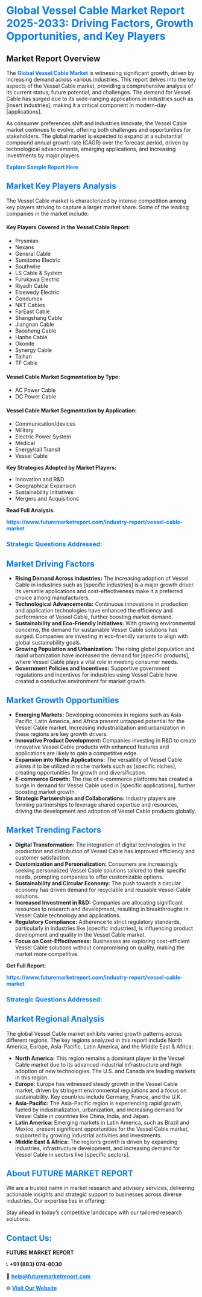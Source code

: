 <h1 style="color: #007BFF;">Global Vessel Cable Market Report 2025-2033: Driving Factors, Growth Opportunities, and Key Players</h1>

<section id="overview">
<h2>Market Report Overview</h2>
<p>The <a href="https://www.futuremarketreport.com/industry-report/vessel-cable-market" style="color: #007BFF; text-decoration: none;"><strong>Global Vessel Cable Market</strong></a> is witnessing significant growth, driven by increasing demand across various industries. This report delves into the key aspects of the Vessel Cable market, providing a comprehensive analysis of its current status, future potential, and challenges. The demand for Vessel Cable has surged due to its wide-ranging applications in industries such as [insert industries], making it a critical component in modern-day [applications].</p>
<p>As consumer preferences shift and industries innovate, the Vessel Cable market continues to evolve, offering both challenges and opportunities for stakeholders. The global market is expected to expand at a substantial compound annual growth rate (CAGR) over the forecast period, driven by technological advancements, emerging applications, and increasing investments by major players.</p>
</section>

<section id="overview">
<p><a href="https://www.futuremarketreport.com/request-sample/reportId=116537" style="color: #007BFF; text-decoration: none;"><strong>Explore Sample Report Here</strong></a></p>
</section>

<section id="key-players">
<h2 style="color: #007BFF;">Market Key Players Analysis</h2>
<p>The Vessel Cable market is characterized by intense competition among key players striving to capture a larger market share. Some of the leading companies in the market include:</p>
<h4>Key Players Covered in the Vessel Cable Report:</h4>
<ul><li>Prysmian</li><li>Nexans</li><li>General Cable</li><li>Sumitomo Electric</li><li>Southwire</li><li>LS Cable &amp; System</li><li>Furukawa Electric</li><li>Riyadh Cable</li><li>Elsewedy Electric</li><li>Condumex</li><li>NKT Cables</li><li>FarEast Cable</li><li>Shangshang Cable</li><li>Jiangnan Cable</li><li>Baosheng Cable</li><li>Hanhe Cable</li><li>Okonite</li><li>Synergy Cable</li><li>Taihan</li><li>TF Cable</li></ul>
<h4>Vessel Cable Market Segmentation by Type:</h4>
<ul><li>AC Power Cable</li><li>DC Power Cable</li></ul>

<h4>Vessel Cable Market Segmentation by Application:</h4>
<ul><li>Communication/devices</li><li>Military</li><li>Electric Power System</li><li>Medical</li><li>Energy/rail Transit</li><li>Vessel Cable</li></ul>
<p><strong>Key Strategies Adopted by Market Players:</strong></p>
<ul>
<li>Innovation and R&D</li>
<li>Geographical Expansion</li>
<li>Sustainability Initiatives</li>
<li>Mergers and Acquisitions</li>
</ul>
</section>

<section>
<p><strong>Read Full Analysis: </strong></p><a href="https://www.futuremarketreport.com/industry-report/vessel-cable-market" style="color: #007BFF; text-decoration: none;"><strong>https://www.futuremarketreport.com/industry-report/vessel-cable-market</strong></a>
<h3 style="color: #007BFF;">Strategic Questions Addressed:</h3>
</section>

<section id="driving-factors">
<h2 style="color: #007BFF;">Market Driving Factors</h2>
<ul>
<li><strong>Rising Demand Across Industries:</strong> The increasing adoption of Vessel Cable in industries such as [specific industries] is a major growth driver. Its versatile applications and cost-effectiveness make it a preferred choice among manufacturers.</li>
<li><strong>Technological Advancements:</strong> Continuous innovations in production and application technologies have enhanced the efficiency and performance of Vessel Cable, further boosting market demand.</li>
<li><strong>Sustainability and Eco-Friendly Initiatives:</strong> With growing environmental concerns, the demand for sustainable Vessel Cable solutions has surged. Companies are investing in eco-friendly variants to align with global sustainability goals.</li>
<li><strong>Growing Population and Urbanization:</strong> The rising global population and rapid urbanization have increased the demand for [specific products], where Vessel Cable plays a vital role in meeting consumer needs.</li>
<li><strong>Government Policies and Incentives:</strong> Supportive government regulations and incentives for industries using Vessel Cable have created a conducive environment for market growth.</li>
</ul>
</section>

<section id="growth-opportunities">
<h2 style="color: #007BFF;">Market Growth Opportunities</h2>
<ul>
<li><strong>Emerging Markets:</strong> Developing economies in regions such as Asia-Pacific, Latin America, and Africa present untapped potential for the Vessel Cable market. Increasing industrialization and urbanization in these regions are key growth drivers.</li>
<li><strong>Innovative Product Development:</strong> Companies investing in R&D to create innovative Vessel Cable products with enhanced features and applications are likely to gain a competitive edge.</li>
<li><strong>Expansion into Niche Applications:</strong> The versatility of Vessel Cable allows it to be utilized in niche markets such as [specific niches], creating opportunities for growth and diversification.</li>
<li><strong>E-commerce Growth:</strong> The rise of e-commerce platforms has created a surge in demand for Vessel Cable used in [specific applications], further boosting market growth.</li>
<li><strong>Strategic Partnerships and Collaborations:</strong> Industry players are forming partnerships to leverage shared expertise and resources, driving the development and adoption of Vessel Cable products globally.</li>
</ul>
</section>

<section id="trending-factors">
<h2 style="color: #007BFF;">Market Trending Factors</h2>
<ul>
<li><strong>Digital Transformation:</strong> The integration of digital technologies in the production and distribution of Vessel Cable has improved efficiency and customer satisfaction.</li>
<li><strong>Customization and Personalization:</strong> Consumers are increasingly seeking personalized Vessel Cable solutions tailored to their specific needs, prompting companies to offer customizable options.</li>
<li><strong>Sustainability and Circular Economy:</strong> The push towards a circular economy has driven demand for recyclable and reusable Vessel Cable solutions.</li>
<li><strong>Increased Investment in R&D:</strong> Companies are allocating significant resources to research and development, resulting in breakthroughs in Vessel Cable technology and applications.</li>
<li><strong>Regulatory Compliance:</strong> Adherence to strict regulatory standards, particularly in industries like [specific industries], is influencing product development and quality in the Vessel Cable market.</li>
<li><strong>Focus on Cost-Effectiveness:</strong> Businesses are exploring cost-efficient Vessel Cable solutions without compromising on quality, making the market more competitive.</li>
</ul>
</section>

<section>
<p><strong>Get Full Report: </strong></p><a href="https://www.futuremarketreport.com/industry-report/vessel-cable-market" style="color: #007BFF; text-decoration: none;"><strong>https://www.futuremarketreport.com/industry-report/vessel-cable-market</strong></a>
<h3 style="color: #007BFF;">Strategic Questions Addressed:</h3>
</section>


<section id="regional-analysis">
<h2 style="color: #007BFF;">Market Regional Analysis</h2>
<p>The global Vessel Cable market exhibits varied growth patterns across different regions. The key regions analyzed in this report include North America, Europe, Asia-Pacific, Latin America, and the Middle East & Africa:</p>
<ul>
<li><strong>North America:</strong> This region remains a dominant player in the Vessel Cable market due to its advanced industrial infrastructure and high adoption of new technologies. The U.S. and Canada are leading markets in this region.</li>
<li><strong>Europe:</strong> Europe has witnessed steady growth in the Vessel Cable market, driven by stringent environmental regulations and a focus on sustainability. Key countries include Germany, France, and the U.K.</li>
<li><strong>Asia-Pacific:</strong> The Asia-Pacific region is experiencing rapid growth, fueled by industrialization, urbanization, and increasing demand for Vessel Cable in countries like China, India, and Japan.</li>
<li><strong>Latin America:</strong> Emerging markets in Latin America, such as Brazil and Mexico, present significant opportunities for the Vessel Cable market, supported by growing industrial activities and investments.</li>
<li><strong>Middle East & Africa:</strong> The region’s growth is driven by expanding industries, infrastructure development, and increasing demand for Vessel Cable in sectors like [specific sectors].</li>
</ul>
</section>

<footer>
<h2 style="color: #007BFF;">About FUTURE MARKET REPORT</h2>
<p>We are a trusted name in market research and advisory services, delivering actionable insights and strategic support to businesses across diverse industries. Our expertise lies in offering:</p>

<p>Stay ahead in today’s competitive landscape with our tailored research solutions.</p>

<h2 style="color: #007BFF;">Contact Us:</h2>
<p><strong>FUTURE MARKET REPORT</strong></p>
<p>📞 <strong>+91 (883) 074-8030</strong></p>
<p>📧 <strong><a href="mailto:help@futuremarketreport.com" style="color: #007BFF;">help@futuremarketreport.com</a></strong></p>
<p>🌐 <strong><a href="https://www.futuremarketreport.com/" style="color: #007BFF;">Visit Our Website</a></strong></p>
</footer>